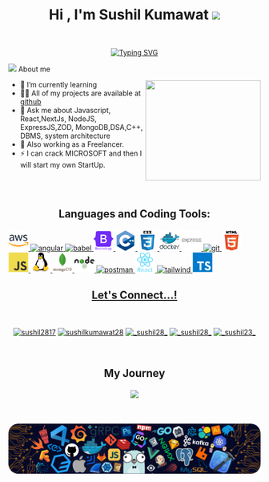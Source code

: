 <h1 align="center">Hi , I'm Sushil Kumawat <img src="https://media.giphy.com/media/hvRJCLFzcasrR4ia7z/giphy.gif" width="35"></h1>

<br>

<div align="center">

[![Typing SVG](https://readme-typing-svg.herokuapp.com?font=Architects+Daughter&color=7AF79A&size=32&lines=I'm+a+MERN+stack+developer...;Self+taught+Full-Stack+Developer;Computer+Science+Student;Love+to+learn+new+stuff)](https://git.io/typing-svg)

</div
## <p align="center"><picture><img src = "https://github.com/7oSkaaa/7oSkaaa/blob/main/Images/about_me.gif?raw=true" width = 50px ></picture> About me</p>
<picture> <img align="right" src="https://github.com/7oSkaaa/7oSkaaa/blob/main/Images/Right_Side.gif?raw=true" width = 230px height= 200px></picture>

- 🌱 I’m currently learning
- 👨‍💻 All of my projects are available at [github](https://github.com/sushil2817)
- 💬 Ask me about Javascript, React,NextJs, NodeJS, <br> ExpressJS,ZOD, MongoDB,DSA,C++, DBMS, system architecture
- 🤔 Also working as a Freelancer.
- ⚡ I can crack MICROSOFT and then I will start my own StartUp.
<br>

<br>

## <p align="center">Languages and Coding Tools: </p>

<p align="left"> <a href="https://aws.amazon.com" target="_blank" rel="noreferrer"> <img src="https://raw.githubusercontent.com/devicons/devicon/master/icons/amazonwebservices/amazonwebservices-original-wordmark.svg" alt="aws" width="40" height="40"/> <a href="https://angular.io" target="_blank" rel="noreferrer"> <img src="https://angular.io/assets/images/logos/angular/angular.svg" alt="angular" width="40" height="40"/> </a> <a href="https://babeljs.io/" target="_blank" rel="noreferrer"> <img src="https://www.vectorlogo.zone/logos/babeljs/babeljs-icon.svg" alt="babel" width="40" height="40"/> </a> <a href="https://getbootstrap.com" target="_blank" rel="noreferrer"> <img src="https://raw.githubusercontent.com/devicons/devicon/master/icons/bootstrap/bootstrap-plain-wordmark.svg" alt="bootstrap" width="40" height="40"/> </a> <a href="https://www.w3schools.com/cpp/" target="_blank" rel="noreferrer"> <img src="https://raw.githubusercontent.com/devicons/devicon/master/icons/cplusplus/cplusplus-original.svg" alt="cplusplus" width="40" height="40"/> </a> <a href="https://www.w3schools.com/css/" target="_blank" rel="noreferrer"> <img src="https://raw.githubusercontent.com/devicons/devicon/master/icons/css3/css3-original-wordmark.svg" alt="css3" width="40" height="40"/> </a> <a href="https://www.docker.com/" target="_blank" rel="noreferrer"> <img src="https://raw.githubusercontent.com/devicons/devicon/master/icons/docker/docker-original-wordmark.svg" alt="docker" width="40" height="40"/> <a href="https://expressjs.com" target="_blank" rel="noreferrer"> <img src="https://raw.githubusercontent.com/devicons/devicon/master/icons/express/express-original-wordmark.svg" alt="express" width="40" height="40"/> </a> <a href="https://git-scm.com/" target="_blank" rel="noreferrer"> <img src="https://www.vectorlogo.zone/logos/git-scm/git-scm-icon.svg" alt="git" width="40" height="40"/> </a> <a href="https://www.w3.org/html/" target="_blank" rel="noreferrer"> <img src="https://raw.githubusercontent.com/devicons/devicon/master/icons/html5/html5-original-wordmark.svg" alt="html5" width="40" height="40"/> </a> <a href="https://developer.mozilla.org/en-US/docs/Web/JavaScript" target="_blank" rel="noreferrer"> <img src="https://raw.githubusercontent.com/devicons/devicon/master/icons/javascript/javascript-original.svg" alt="javascript" width="40" height="40"/> </a> <a href="https://www.linux.org/" target="_blank" rel="noreferrer"> <img src="https://raw.githubusercontent.com/devicons/devicon/master/icons/linux/linux-original.svg" alt="linux" width="40" height="40"/> </a> <a href="https://www.mongodb.com/" target="_blank" rel="noreferrer"> <img src="https://raw.githubusercontent.com/devicons/devicon/master/icons/mongodb/mongodb-original-wordmark.svg" alt="mongodb" width="40" height="40"/> </a> <a href="https://nodejs.org" target="_blank" rel="noreferrer"> <img src="https://raw.githubusercontent.com/devicons/devicon/master/icons/nodejs/nodejs-original-wordmark.svg" alt="nodejs" width="40" height="40"/> </a> <a href="https://postman.com" target="_blank" rel="noreferrer"> <img src="https://www.vectorlogo.zone/logos/getpostman/getpostman-icon.svg" alt="postman" width="40" height="40"/> </a> <a href="https://reactjs.org/" target="_blank" rel="noreferrer"> <img src="https://raw.githubusercontent.com/devicons/devicon/master/icons/react/react-original-wordmark.svg" alt="react" width="40" height="40"/> </a> <a href="https://tailwindcss.com/" target="_blank" rel="noreferrer"> <img src="https://www.vectorlogo.zone/logos/tailwindcss/tailwindcss-icon.svg" alt="tailwind" width="40" height="40"/> </a> <a href="https://www.typescriptlang.org/" target="_blank" rel="noreferrer"> <img src="https://raw.githubusercontent.com/devicons/devicon/master/icons/typescript/typescript-original.svg" alt="typescript" width="40" height="40"/> 
 </p>

## <p align="center">Let's Connect...!</p>

<br>

<p align="center">
<a href="https://twitter.com/sushil2817" target="blank"><img align="center" src="https://raw.githubusercontent.com/rahuldkjain/github-profile-readme-generator/master/src/images/icons/Social/twitter.svg" alt="sushil2817" height="30" width="40" /></a>
<a href="https://linkedin.com/in/sushilkumawat28" target="blank"><img align="center" src="https://raw.githubusercontent.com/rahuldkjain/github-profile-readme-generator/master/src/images/icons/Social/linked-in-alt.svg" alt="sushilkumawat28" height="30" width="40" /></a>
<a href="https://instagram.com/_sushil28_" target="blank"><img align="center" src="https://raw.githubusercontent.com/rahuldkjain/github-profile-readme-generator/master/src/images/icons/Social/instagram.svg" alt="_sushil28_" height="30" width="40" /></a>
<a href="https://www.leetcode.com/_sushil28_" target="blank"><img align="center" src="https://raw.githubusercontent.com/rahuldkjain/github-profile-readme-generator/master/src/images/icons/Social/leet-code.svg" alt="_sushil28_" height="30" width="40" /></a>
<a href="https://auth.geeksforgeeks.org/user/_sushil23_" target="blank"><img align="center" src="https://raw.githubusercontent.com/rahuldkjain/github-profile-readme-generator/master/src/images/icons/Social/geeks-for-geeks.svg" alt="_sushil23_" height="30" width="40" /></a>
</p>
<br>

## <p align="center"> My Journey </p>

<div align="center">
  <img width="385px" src="https://github-readme-streak-stats.herokuapp.com/?user=sushil2817&theme=onedark"/>
</div>

<br>
<br>

<p align="center"><img src="https://raw.githubusercontent.com/KevinPatel04/KevinPatel04/master/header.png" style="border-radius: 20px;"></p>
